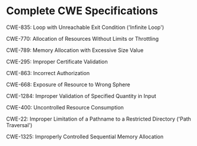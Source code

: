 

# Complete CWE Specifications

CWE-835: Loop with Unreachable Exit Condition ('Infinite Loop')

CWE-770: Allocation of Resources Without Limits or Throttling

CWE-789: Memory Allocation with Excessive Size Value

CWE-295: Improper Certificate Validation

CWE-863: Incorrect Authorization

CWE-668: Exposure of Resource to Wrong Sphere

CWE-1284: Improper Validation of Specified Quantity in Input

CWE-400: Uncontrolled Resource Consumption

CWE-22: Improper Limitation of a Pathname to a Restricted Directory ('Path Traversal')

CWE-1325: Improperly Controlled Sequential Memory Allocation